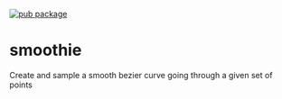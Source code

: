 [![pub package](https://img.shields.io/pub/v/smoothie.svg)](https://pub.dartlang.org/packages/smoothie)

# smoothie

Create and sample a smooth bezier curve going through a given set of points
